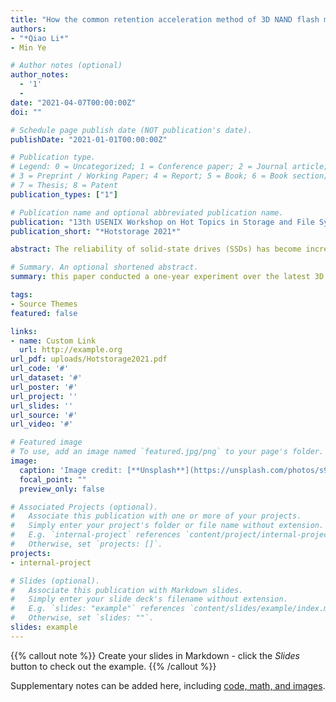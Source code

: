 ```yaml
---
title: "How the common retention acceleration method of 3D NAND flash memory goes wrong?"
authors:
- "*Qiao Li*"
- Min Ye

# Author notes (optional)
author_notes:
  - '1'
  - 
date: "2021-04-07T00:00:00Z"
doi: ""

# Schedule page publish date (NOT publication's date).
publishDate: "2021-01-01T00:00:00Z"

# Publication type.
# Legend: 0 = Uncategorized; 1 = Conference paper; 2 = Journal article;
# 3 = Preprint / Working Paper; 4 = Report; 5 = Book; 6 = Book section;
# 7 = Thesis; 8 = Patent
publication_types: ["1"]

# Publication name and optional abbreviated publication name.
publication: "13th USENIX Workshop on Hot Topics in Storage and File Systems "
publication_short: "*Hotstorage 2021*"

abstract: The reliability of solid-state drives (SSDs) has become increasingly important as SSDs are now widely applied in data centers. Retention error is a major source of impact on the reliability of SSDs. Even though the common practice in understanding the retention errors of an SSD is done by high-temperature baking processes, their characterization accuracy is not yet rigidly reviewed. In this paper, we first present how the common retention acceleration method goes wrong. Through a one-year study of 3D flash error behaviors, we found that the retention errors through baking with high temperatures have very different characteristics from the real long-retention errors. These differences come from the inherent structure and the materials of 3D NAND flash. Several findings regarding the retention errors characterized through baking are presented, followed by the analysis of the error behaviors. Finally, the retention errors of one year on 3D flash memory are provided with real data.

# Summary. An optional shortened abstract.
summary: this paper conducted a one-year experiment over the latest 3D NAND flash memory chips to study the long-retention errors. 

tags:
- Source Themes
featured: false

links:
- name: Custom Link
  url: http://example.org
url_pdf: uploads/Hotstorage2021.pdf
url_code: '#'
url_dataset: '#'
url_poster: '#'
url_project: ''
url_slides: ''
url_source: '#'
url_video: '#'

# Featured image
# To use, add an image named `featured.jpg/png` to your page's folder. 
image:
  caption: 'Image credit: [**Unsplash**](https://unsplash.com/photos/s9CC2SKySJM)'
  focal_point: ""
  preview_only: false

# Associated Projects (optional).
#   Associate this publication with one or more of your projects.
#   Simply enter your project's folder or file name without extension.
#   E.g. `internal-project` references `content/project/internal-project/index.md`.
#   Otherwise, set `projects: []`.
projects:
- internal-project

# Slides (optional).
#   Associate this publication with Markdown slides.
#   Simply enter your slide deck's filename without extension.
#   E.g. `slides: "example"` references `content/slides/example/index.md`.
#   Otherwise, set `slides: ""`.
slides: example
---
```


{{% callout note %}}
Create your slides in Markdown - click the *Slides* button to check out the example.
{{% /callout %}}

Supplementary notes can be added here, including [code, math, and images](https://wowchemy.com/docs/writing-markdown-latex/).
